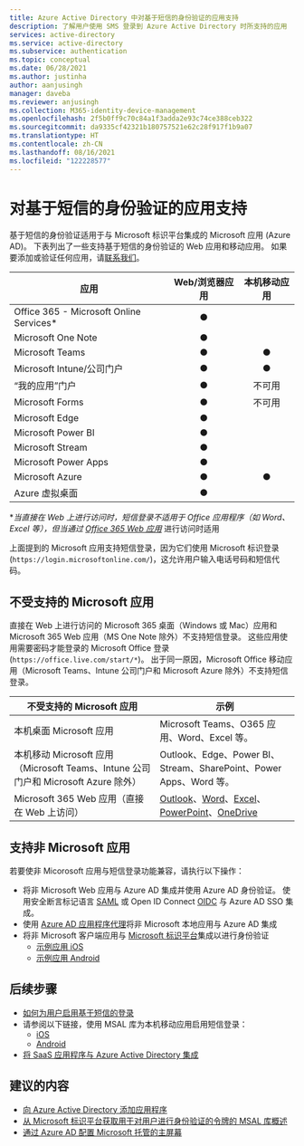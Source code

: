 ```yaml
---
title: Azure Active Directory 中对基于短信的身份验证的应用支持
description: 了解用户使用 SMS 登录到 Azure Active Directory 时所支持的应用
services: active-directory
ms.service: active-directory
ms.subservice: authentication
ms.topic: conceptual
ms.date: 06/28/2021
ms.author: justinha
author: aanjusingh
manager: daveba
ms.reviewer: anjusingh
ms.collection: M365-identity-device-management
ms.openlocfilehash: 2f5b0ff9c70c84a1f3adda2e93c74ce388ceb322
ms.sourcegitcommit: da9335cf42321b180757521e62c28f917f1b9a07
ms.translationtype: HT
ms.contentlocale: zh-CN
ms.lasthandoff: 08/16/2021
ms.locfileid: "122228577"
---
```

# <a name="app-support-for-sms-based-authentication"></a>对基于短信的身份验证的应用支持

基于短信的身份验证适用于与 Microsoft 标识平台集成的 Microsoft 应用 (Azure AD)。 下表列出了一些支持基于短信的身份验证的 Web 应用和移动应用。 如果要添加或验证任何应用，请[联系我们](https://feedback.azure.com/forums/169401-azure-active-directory)。 

| 应用 | Web/浏览器应用 | 本机移动应用 |
| --- |:---:|:---:|
| Office 365 - Microsoft Online Services* | ● |   |
| Microsoft One Note | ● |   |
| Microsoft Teams | ● | ● |
| Microsoft Intune/公司门户 | ● | ● |
| “我的应用”门户 | ● |不可用|
| Microsoft Forms | ● |不可用|
| Microsoft Edge | ● |   |
| Microsoft Power BI | ● |   |
| Microsoft Stream | ● |   |
| Microsoft Power Apps | ● |   |
| Microsoft Azure | ● | ● |
| Azure 虚拟桌面 | ● |  | 

*_当直接在 Web 上进行访问时，短信登录不适用于 Office 应用程序（如 Word、Excel 等），但当通过 [Office 365 Web 应用](https://www.office.com)_ 进行访问时适用

上面提到的 Microsoft 应用支持短信登录，因为它们使用 Microsoft 标识登录 (`https://login.microsoftonline.com/`)，这允许用户输入电话号码和短信代码。

## <a name="unsupported-microsoft-apps"></a>不受支持的 Microsoft 应用

直接在 Web 上进行访问的 Microsoft 365 桌面（Windows 或 Mac）应用和 Microsoft 365 Web 应用（MS One Note 除外）不支持短信登录。 这些应用使用需要密码才能登录的 Microsoft Office 登录 (`https://office.live.com/start/*`)。
出于同一原因，Microsoft Office 移动应用（Microsoft Teams、Intune 公司门户和 Microsoft Azure 除外）不支持短信登录。

| 不受支持的 Microsoft 应用| 示例 |
| --- | --- |
| 本机桌面 Microsoft 应用 | Microsoft Teams、O365 应用、Word、Excel 等。|
| 本机移动 Microsoft 应用（Microsoft Teams、Intune 公司门户和 Microsoft Azure 除外） | Outlook、Edge、Power BI、Stream、SharePoint、Power Apps、Word 等。|
| Microsoft 365 Web 应用（直接在 Web 上访问） | [Outlook](https://outlook.live.com/owa/)、[Word](https://office.live.com/start/Word.aspx)、[Excel](https://office.live.com/start/Excel.aspx)、[PowerPoint](https://office.live.com/start/PowerPoint.aspx)、[OneDrive](https://onedrive.live.com/about/signin)|  

## <a name="support-for-non-microsoft-apps"></a>支持非 Microsoft 应用 

若要使非 Micorosoft 应用与短信登录功能兼容，请执行以下操作： 
- 将非 Microsoft Web 应用与 Azure AD 集成并使用 Azure AD 身份验证。 使用安全断言标记语言 [SAML](../manage-apps/add-application-portal-setup-sso.md) 或 Open ID Connect [OIDC](../manage-apps/add-application-portal-setup-oidc-sso.md) 与 Azure AD SSO 集成。 
- 使用 [Azure AD 应用程序代理](../app-proxy/application-proxy-add-on-premises-application.md)将非 Microsoft 本地应用与 Azure AD 集成
- 将非 Microsoft 客户端应用与 [Microsoft 标识平台](../develop/v2-overview.md)集成以进行身份验证 
    - [示例应用 iOS](../develop/tutorial-v2-ios.md)
    - [示例应用 Android](../develop/tutorial-v2-android.md)

## <a name="next-steps"></a>后续步骤

- [如何为用户启用基于短信的登录](howto-authentication-sms-signin.md)
- 请参阅以下链接，使用 MSAL 库为本机移动应用启用短信登录： 
  - [iOS](https://github.com/AzureAD/microsoft-authentication-library-for-objc)
  - [Android](https://github.com/AzureAD/microsoft-authentication-library-for-android)
- [将 SaaS 应用程序与 Azure Active Directory 集成](../saas-apps/tutorial-list.md)

## <a name="recommended-content"></a>建议的内容

- [向 Azure Active Directory 添加应用程序](../manage-apps/add-application-portal.md)
- [从 Microsoft 标识平台获取用于对用户进行身份验证的令牌的 MSAL 库概述](../develop/msal-overview.md)
- [通过 Azure AD 配置 Microsoft 托管的主屏幕](/mem/intune/apps/app-configuration-managed-home-screen-app)
